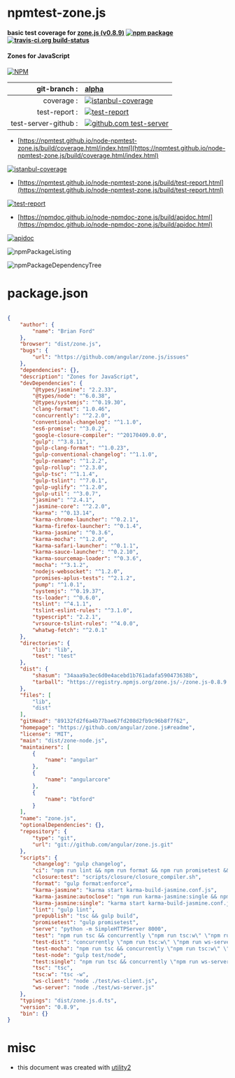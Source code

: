 # npmtest-zone.js

#### basic test coverage for  [zone.js (v0.8.9)](https://github.com/angular/zone.js#readme)  [![npm package](https://img.shields.io/npm/v/npmtest-zone.js.svg?style=flat-square)](https://www.npmjs.org/package/npmtest-zone.js) [![travis-ci.org build-status](https://api.travis-ci.org/npmtest/node-npmtest-zone.js.svg)](https://travis-ci.org/npmtest/node-npmtest-zone.js)

#### Zones for JavaScript

[![NPM](https://nodei.co/npm/zone.js.png?downloads=true&downloadRank=true&stars=true)](https://www.npmjs.com/package/zone.js)

| git-branch : | [alpha](https://github.com/npmtest/node-npmtest-zone.js/tree/alpha)|
|--:|:--|
| coverage : | [![istanbul-coverage](https://npmtest.github.io/node-npmtest-zone.js/build/coverage.badge.svg)](https://npmtest.github.io/node-npmtest-zone.js/build/coverage.html/index.html)|
| test-report : | [![test-report](https://npmtest.github.io/node-npmtest-zone.js/build/test-report.badge.svg)](https://npmtest.github.io/node-npmtest-zone.js/build/test-report.html)|
| test-server-github : | [![github.com test-server](https://npmtest.github.io/node-npmtest-zone.js/GitHub-Mark-32px.png)](https://npmtest.github.io/node-npmtest-zone.js/build/app/index.html) | | build-artifacts : | [![build-artifacts](https://npmtest.github.io/node-npmtest-zone.js/glyphicons_144_folder_open.png)](https://github.com/npmtest/node-npmtest-zone.js/tree/gh-pages/build)|

- [https://npmtest.github.io/node-npmtest-zone.js/build/coverage.html/index.html](https://npmtest.github.io/node-npmtest-zone.js/build/coverage.html/index.html)

[![istanbul-coverage](https://npmtest.github.io/node-npmtest-zone.js/build/screenCapture.buildCi.browser.%252Ftmp%252Fbuild%252Fcoverage.lib.html.png)](https://npmtest.github.io/node-npmtest-zone.js/build/coverage.html/index.html)

- [https://npmtest.github.io/node-npmtest-zone.js/build/test-report.html](https://npmtest.github.io/node-npmtest-zone.js/build/test-report.html)

[![test-report](https://npmtest.github.io/node-npmtest-zone.js/build/screenCapture.buildCi.browser.%252Ftmp%252Fbuild%252Ftest-report.html.png)](https://npmtest.github.io/node-npmtest-zone.js/build/test-report.html)

- [https://npmdoc.github.io/node-npmdoc-zone.js/build/apidoc.html](https://npmdoc.github.io/node-npmdoc-zone.js/build/apidoc.html)

[![apidoc](https://npmdoc.github.io/node-npmdoc-zone.js/build/screenCapture.buildCi.browser.%252Ftmp%252Fbuild%252Fapidoc.html.png)](https://npmdoc.github.io/node-npmdoc-zone.js/build/apidoc.html)

![npmPackageListing](https://npmtest.github.io/node-npmtest-zone.js/build/screenCapture.npmPackageListing.svg)

![npmPackageDependencyTree](https://npmtest.github.io/node-npmtest-zone.js/build/screenCapture.npmPackageDependencyTree.svg)



# package.json

```json

{
    "author": {
        "name": "Brian Ford"
    },
    "browser": "dist/zone.js",
    "bugs": {
        "url": "https://github.com/angular/zone.js/issues"
    },
    "dependencies": {},
    "description": "Zones for JavaScript",
    "devDependencies": {
        "@types/jasmine": "2.2.33",
        "@types/node": "^6.0.38",
        "@types/systemjs": "^0.19.30",
        "clang-format": "1.0.46",
        "concurrently": "^2.2.0",
        "conventional-changelog": "^1.1.0",
        "es6-promise": "^3.0.2",
        "google-closure-compiler": "^20170409.0.0",
        "gulp": "^3.8.11",
        "gulp-clang-format": "^1.0.23",
        "gulp-conventional-changelog": "^1.1.0",
        "gulp-rename": "^1.2.2",
        "gulp-rollup": "^2.3.0",
        "gulp-tsc": "^1.1.4",
        "gulp-tslint": "^7.0.1",
        "gulp-uglify": "^1.2.0",
        "gulp-util": "^3.0.7",
        "jasmine": "^2.4.1",
        "jasmine-core": "^2.2.0",
        "karma": "^0.13.14",
        "karma-chrome-launcher": "^0.2.1",
        "karma-firefox-launcher": "^0.1.4",
        "karma-jasmine": "^0.3.6",
        "karma-mocha": "^1.2.0",
        "karma-safari-launcher": "^0.1.1",
        "karma-sauce-launcher": "^0.2.10",
        "karma-sourcemap-loader": "^0.3.6",
        "mocha": "^3.1.2",
        "nodejs-websocket": "^1.2.0",
        "promises-aplus-tests": "^2.1.2",
        "pump": "^1.0.1",
        "systemjs": "^0.19.37",
        "ts-loader": "^0.6.0",
        "tslint": "^4.1.1",
        "tslint-eslint-rules": "^3.1.0",
        "typescript": "2.2.1",
        "vrsource-tslint-rules": "^4.0.0",
        "whatwg-fetch": "^2.0.1"
    },
    "directories": {
        "lib": "lib",
        "test": "test"
    },
    "dist": {
        "shasum": "34aaa9a3ec6d0e4acebd1b761adafa590473638b",
        "tarball": "https://registry.npmjs.org/zone.js/-/zone.js-0.8.9.tgz"
    },
    "files": [
        "lib",
        "dist"
    ],
    "gitHead": "89132fd2f6a4b77bae67fd208d2fb9c96b8f7f62",
    "homepage": "https://github.com/angular/zone.js#readme",
    "license": "MIT",
    "main": "dist/zone-node.js",
    "maintainers": [
        {
            "name": "angular"
        },
        {
            "name": "angularcore"
        },
        {
            "name": "btford"
        }
    ],
    "name": "zone.js",
    "optionalDependencies": {},
    "repository": {
        "type": "git",
        "url": "git://github.com/angular/zone.js.git"
    },
    "scripts": {
        "changelog": "gulp changelog",
        "ci": "npm run lint && npm run format && npm run promisetest && npm run test:single && npm run test-node",
        "closure:test": "scripts/closure/closure_compiler.sh",
        "format": "gulp format:enforce",
        "karma-jasmine": "karma start karma-build-jasmine.conf.js",
        "karma-jasmine:autoclose": "npm run karma-jasmine:single && npm run ws-client",
        "karma-jasmine:single": "karma start karma-build-jasmine.conf.js --single-run",
        "lint": "gulp lint",
        "prepublish": "tsc && gulp build",
        "promisetest": "gulp promisetest",
        "serve": "python -m SimpleHTTPServer 8000",
        "test": "npm run tsc && concurrently \"npm run tsc:w\" \"npm run ws-server\" \"npm run karma-jasmine\"",
        "test-dist": "concurrently \"npm run tsc:w\" \"npm run ws-server\" \"karma start karma-dist-jasmine.conf.js\"",
        "test-mocha": "npm run tsc && concurrently \"npm run tsc:w\" \"npm run ws-server\" \"karma start karma-build-mocha.conf.js\"",
        "test-node": "gulp test/node",
        "test:single": "npm run tsc && concurrently \"npm run ws-server\" \"npm run karma-jasmine:autoclose\"",
        "tsc": "tsc",
        "tsc:w": "tsc -w",
        "ws-client": "node ./test/ws-client.js",
        "ws-server": "node ./test/ws-server.js"
    },
    "typings": "dist/zone.js.d.ts",
    "version": "0.8.9",
    "bin": {}
}
```



# misc
- this document was created with [utility2](https://github.com/kaizhu256/node-utility2)
